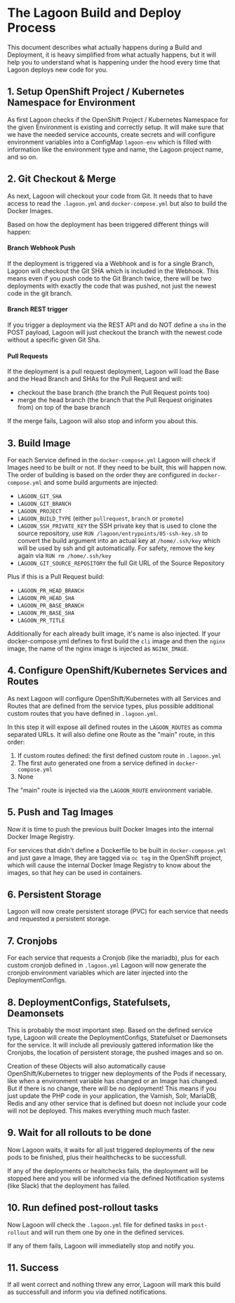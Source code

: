 # The Lagoon Build and Deploy Process

This document describes what actually happens during a Build and Deployment, it is heavy simplified from what actually happens, but it will help you to understand what is happening under the hood every time that Lagoon deploys new code for you.

## 1. Setup OpenShift Project / Kubernetes Namespace for Environment

As first Lagoon checks if the OpenShift Project / Kubernetes Namespace for the given Environment is existing and correctly setup. It will make sure that we have the needed service accounts, create secrets and will configure environment variables into a ConfigMap `lagoon-env` which is filled with information like the environment type and name, the Lagoon project name, and so on.

## 2. Git Checkout & Merge

As next, Lagoon will checkout your code from Git. It needs that to have access to read the `.lagoon.yml` and `docker-compose.yml` but also to build the Docker Images.

Based on how the deployment has been triggered different things will happen:

#### Branch Webhook Push

If the deployment is triggered via a Webhook and is for a single Branch, Lagoon will checkout the Git SHA which is included in the Webhook. This means even if you push code to the Git Branch twice, there will be two deployments with exactly the code that was pushed, not just the newest code in the git branch.

#### Branch REST trigger

If you trigger a deployment via the REST API and do NOT define a `sha` in the POST payload, Lagoon will just checkout the branch with the newest code without a specific given Git Sha.

#### Pull Requests

If the deployment is a pull request deployment, Lagoon will load the Base and the Head Branch and SHAs for the Pull Request and will:

- checkout the base branch (the branch the Pull Request points too)
- merge the head branch (the branch that the Pull Request originates from) on top of the base branch

If the merge fails, Lagoon will also stop and inform you about this.

## 3. Build Image

For each Service defined in the `docker-compose.yml` Lagoon will check if Images need to be built or not. If they need to be built, this will happen now. The order of building is based on the order they are configured in `docker-compose.yml` and some build arguments are injected:

- `LAGOON_GIT_SHA`
- `LAGOON_GIT_BRANCH`
- `LAGOON_PROJECT`
- `LAGOON_BUILD_TYPE`  (either `pullrequest`, `branch` or `promote`)
- `LAGOON_SSH_PRIVATE_KEY` the SSH private key that is used to clone the source repository, use `RUN /lagoon/entrypoints/05-ssh-key.sh` to convert the build argument into an actual key at `/home/.ssh/key` which will be used by ssh and git automatically. For safety, remove the key again via `RUN rm /home/.ssh/key`
- `LAGOON_GIT_SOURCE_REPOSITORY` the full Git URL of the Source Repository

Plus if this is a Pull Request build:

- `LAGOON_PR_HEAD_BRANCH`
- `LAGOON_PR_HEAD_SHA`
- `LAGOON_PR_BASE_BRANCH`
- `LAGOON_PR_BASE_SHA`
- `LAGOON_PR_TITLE`

Additionally for each already built image, it's name is also injected. If your docker-compose.yml defines to first build the `cli` image and then the `nginx` image, the name of the nginx image is injected as `NGINX_IMAGE`.

## 4. Configure OpenShift/Kubernetes Services and Routes

As next Lagoon will configure OpenShift/Kubernetes with all Services and Routes that are defined from the service types, plus possible additional custom routes that you have defined in `.lagoon.yml`.

In this step it will expose all defined routes in the `LAGOON_ROUTES` as comma separated URLs. It will also define one Route as the "main" route, in this order:

1. If custom routes defined: the first defined custom route in `.lagoon.yml`
2. The first auto generated one from a service defined in `docker-compose.yml`
3. None

The "main" route is injected via the `LAGOON_ROUTE` environment variable.

## 5. Push and Tag Images

Now it is time to push the previous built Docker Images into the internal Docker Image Registry.

For services that didn't define a Dockerfile to be built in `docker-compose.yml` and just gave a Image, they are tagged via `oc tag` in the OpenShift project, which will cause the internal Docker Image Registry to know about the images, so that hey can be used in containers.

## 6. Persistent Storage

Lagoon will now create persistent storage (PVC) for each service that needs and requested a persistent storage.

## 7. Cronjobs

For each service that requests a Cronjob (like the mariadb), plus for each custom cronjob defined in `.lagoon.yml` Lagoon will now generate the cronjob environment variables which are later injected into the DeploymentConfigs.

## 8. DeploymentConfigs, Statefulsets, Deamonsets

This is probably the most important step. Based on the defined service type, Lagoon will create the DeploymentConfigs, Statefulset or Daemonsets for the service.
It will include all previously gattered information like the Cronjobs, the location of persistent storage, the pushed images and so on.

Creation of these Objects will also automatically cause OpenShift/Kubernetes to trigger new deployments of the Pods if necessary, like when a environment variable has changed or an Image has changed. But if there is no change, there will be no deployment! This means if you just update the PHP code in your application, the Varnish, Solr, MariaDB, Redis and any other service that is defined but doesn not include your code will not be deployed. This makes everything much much faster.

## 9. Wait for all rollouts to be done

Now Lagoon waits, it waits for all just triggered deployments of the new pods to be finished, plus their healthchecks to be successfull.

If any of the deployments or healtchecks fails, the deployment will be stopped here and you will be informed via the defined Notification systems (like Slack) that the deployment has failed.

## 10. Run defined post-rollout tasks

Now Lagoon will check the `.lagoon.yml` file for defined tasks in `post-rollout` and will run them one by one in the defined services.

If any of them fails, Lagoon will immediatelly stop and notify you.

## 11. Success

If all went correct and nothing threw any error, Lagoon will mark this build as successfull and inform you via defined notifications.